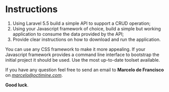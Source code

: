 # Instructions

1. Using Laravel 5.5 build a simple API to support a CRUD operation;
2. Using your Javascript framework of choice, build a simple but working application to consume the data provided by the API;
3. Provide clear instructions on how to download and run the application.

You can use any CSS framework to make it more appealing. If your Javascript framework provides a command line interface to bootstrap the initial project it should be used. Use the most up-to-date toolset available.

If you have any question feel free to send an email to **Marcelo de Francisco** on *marcelo@octimine.com*.

**Good luck**.


